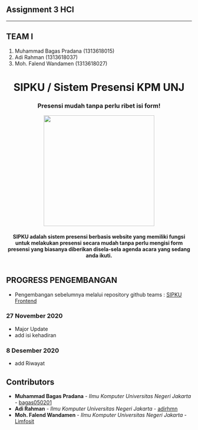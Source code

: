 ## Assignment 3 HCI
- - - -

## TEAM I ##

  1. Muhammad Bagas Pradana (1313618015)
  2. Adi Rahman (1313618037)
  3. Moh. Falend Wandamen (1313618027)

<h1 align="center"> SIPKU / Sistem Presensi KPM UNJ </h1> 
<h3 align="center"> Presensi mudah tanpa perlu ribet isi form! </h3>
<p align="center"> 
    <img src="http://www.kpmunj.org/wp-content/uploads/2018/10/LOGO_KPM_UNJ_2018.png" height="300" align="center"></img>
</p>

<h4 align="center"> 
SIPKU adalah sistem presensi berbasis website yang memiliki fungsi untuk melakukan presensi secara mudah tanpa perlu mengisi form presensi yang biasanya diberikan disela-sela agenda acara yang sedang anda ikuti. 
<br>
<br>
</h4>

## PROGRESS PENGEMBANGAN ##

- Pengembangan sebelumnya melalui repository github teams : [SIPKU Frontend](https://github.com/SIPKU/SIPKU-Frontend)

### 27 November 2020 ###
- Major Update 
- add isi kehadiran

### 8 Desember 2020 ###
- add Riwayat
## Contributors ##

* **Muhammad Bagas Pradana** - *Ilmu Komputer Universitas Negeri Jakarta* - [bagas050201](https://github.com/bagas050201)
* **Adi Rahman** - *Ilmu Komputer Universitas Negeri Jakarta* - [adirhmn](https://github.com/adirhmn)
* **Moh. Falend Wandamen** - *Ilmu Komputer Universitas Negeri Jakarta* - [Limfosit](https://github.com/Limfosit)
